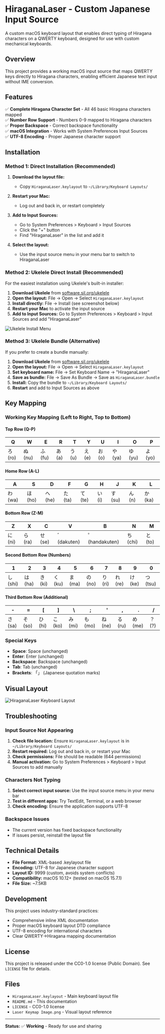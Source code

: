 # HiraganaLaser - Custom Japanese Input Source

A custom macOS keyboard layout that enables direct typing of Hiragana characters on a QWERTY keyboard, designed for use with custom mechanical keyboards.

## Overview

This project provides a working macOS input source that maps QWERTY keys directly to Hiragana characters, enabling efficient Japanese text input without IME conversion.

## Features

✅ **Complete Hiragana Character Set** - All 46 basic Hiragana characters mapped  
✅ **Number Row Support** - Numbers 0-9 mapped to Hiragana characters  
✅ **Proper Backspace** - Correct backspace functionality  
✅ **macOS Integration** - Works with System Preferences Input Sources  
✅ **UTF-8 Encoding** - Proper Japanese character support  

## Installation

### **Method 1: Direct Installation (Recommended)**

1. **Download the layout file:**
   - Copy `HiraganaLaser.keylayout` to `~/Library/Keyboard Layouts/`

2. **Restart your Mac:**
   - Log out and back in, or restart completely

3. **Add to Input Sources:**
   - Go to System Preferences > Keyboard > Input Sources
   - Click the "+" button
   - Find "HiraganaLaser" in the list and add it

4. **Select the layout:**
   - Use the input source menu in your menu bar to switch to HiraganaLaser

### **Method 2: Ukelele Direct Install (Recommended)**

For the easiest installation using Ukelele's built-in installer:

1. **Download Ukelele** from [software.sil.org/ukelele](https://software.sil.org/ukelele/)
2. **Open the layout:** File → Open → Select `HiraganaLaser.keylayout`
3. **Install directly:** File → Install (see screenshot below)
4. **Restart your Mac** to activate the input source
5. **Add to Input Sources:** Go to System Preferences > Keyboard > Input Sources and add "HiraganaLaser"

![Ukelele Install Menu](Ukelele_Install_Menu.png)

### **Method 3: Ukelele Bundle (Alternative)**

If you prefer to create a bundle manually:

1. **Download Ukelele** from [software.sil.org/ukelele](https://software.sil.org/ukelele/)
2. **Open the layout:** File → Open → Select `HiraganaLaser.keylayout`
3. **Set keyboard name:** File → Set Keyboard Name → "HiraganaLaser"
4. **Save as bundle:** File → Save As Bundle → Save as `HiraganaLaser.bundle`
5. **Install:** Copy the bundle to `~/Library/Keyboard Layouts/`
6. **Restart** and add to Input Sources as above

## Key Mapping

### **Working Key Mapping (Left to Right, Top to Bottom)**

#### **Top Row (Q-P)**
| Q | W | E | R | T | Y | U | I | O | P |
|---|----|----|----|----|----|----|----|----|----|
| ろ (ro) | ぬ (nu) | ふ (fu) | あ (a) | う (u) | え (e) | お (o) | や (ya) | ゆ (yu) | よ (yo) |

#### **Home Row (A-L)**
| A | S | D | F | G | H | J | K | L |
|---|----|----|----|----|----|----|----|----|
| わ (wa) | ほ (ho) | へ (he) | た (ta) | て (te) | い (i) | す (su) | ん (n) | か (ka) | な (na) |

#### **Bottom Row (Z-M)**
| Z | X | C | V | B | N | M |
|---|----|----|----|----|----|----|
| に (ni) | ら (ra) | せ (se) | ゛ (dakuten) | ゜ (handakuten) | ち (chi) | と (to) |

#### **Second Bottom Row (Numbers)**
| 1 | 2 | 3 | 4 | 5 | 6 | 7 | 8 | 9 | 0 |
|---|----|----|----|----|----|----|----|----|----|
| し (shi) | は (ha) | き (ki) | く (ku) | ま (ma) | の (no) | り (ri) | れ (re) | け (ke) | つ (tsu) |

#### **Third Bottom Row (Additional)**
| - | = | [ | ] | \ | ; | ' | , | . | / |
|---|----|----|----|----|----|----|----|----|----|
| さ (sa) | そ (so) | ひ (hi) | こ (ko) | み (mi) | も (mo) | ね (ne) | る (ru) | め (me) | ？ (?) |

### **Special Keys**
- **Space**: Space (unchanged)
- **Enter**: Enter (unchanged)  
- **Backspace**: Backspace (unchanged)
- **Tab**: Tab (unchanged)
- **Brackets**: 「」 (Japanese quotation marks)

## Visual Layout

![HiraganaLaser Keyboard Layout](Laser%20Keymap%20Image.png)

## Troubleshooting

### **Input Source Not Appearing**
1. **Check file location:** Ensure `HiraganaLaser.keylayout` is in `~/Library/Keyboard Layouts/`
2. **Restart required:** Log out and back in, or restart your Mac
3. **Check permissions:** File should be readable (644 permissions)
4. **Manual activation:** Go to System Preferences > Keyboard > Input Sources to add manually

### **Characters Not Typing**
1. **Select correct input source:** Use the input source menu in your menu bar
2. **Test in different apps:** Try TextEdit, Terminal, or a web browser
3. **Check encoding:** Ensure the application supports UTF-8

### **Backspace Issues**
- The current version has fixed backspace functionality
- If issues persist, reinstall the layout file

## Technical Details

- **File Format:** XML-based .keylayout file
- **Encoding:** UTF-8 for Japanese character support
- **Layout ID:** 9999 (custom, avoids system conflicts)
- **Compatibility:** macOS 10.12+ (tested on macOS 15.7.1)
- **File Size:** ~7.5KB

## Development

This project uses industry-standard practices:
- Comprehensive inline XML documentation
- Proper macOS keyboard layout DTD compliance
- UTF-8 encoding for international characters
- Clear QWERTY→Hiragana mapping documentation

## License

This project is released under the CC0-1.0 license (Public Domain). See `LICENSE` file for details.

## Files

- `HiraganaLaser.keylayout` - Main keyboard layout file
- `README.md` - This documentation
- `LICENSE` - CC0-1.0 license
- `Laser Keymap Image.png` - Visual layout reference

---

**Status:** ✅ **Working** - Ready for use and sharing